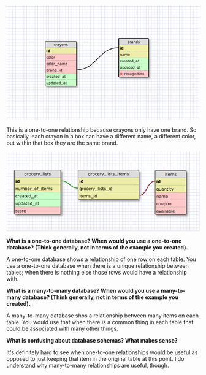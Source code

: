 ![one to one](/week-8/imgs/one-to-one.png)

This is a one-to-one relationship because crayons only have one brand.  So basically, each crayon in a box can have a different name, a different color, but within that box they are the same brand.


![one to many](/week-8/imgs/one-to-many.png)


**What is a one-to-one database?
When would you use a one-to-one database? (Think generally, not in terms of the example you created).**

A one-to-one database shows a relationship of one row on each table.  You use a one-to-one database when there is a unique relationship between tables; when there is nothing else those rows would have a relationship with.

**What is a many-to-many database?
When would you use a many-to-many database? (Think generally, not in terms of the example you created).**

A many-to-many database shos a relationship between many items on each table.  You would use that when there is a common thing in each table that could be associated with many other things.

**What is confusing about database schemas? What makes sense?**

It's definitely hard to see when one-to-one relationships would be useful as opposed to just keeping that item in the original table at this point.  I do understand why many-to-many relationships are useful, though.
